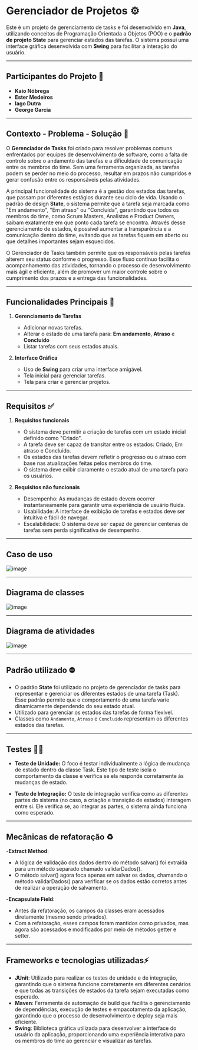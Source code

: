 # Gerenciador de Projetos ⚙️

Este é um projeto de gerenciamento de tasks e foi desenvolvido em **Java**, utilizando conceitos de Programação Orientada a Objetos (POO) e o **padrão de projeto State** para gerenciar estados das tarefas. O sistema possui uma interface gráfica desenvolvida com **Swing** para facilitar a interação do usuário.

---

## Participantes do Projeto 👤
- **Kaio Nóbrega**  
- **Ester Medeiros**  
- **Iago Dutra**  
- **George Garcia**  

---

## Contexto - Problema - Solução 🧩
O **Gerenciador de Tasks** foi criado para resolver problemas comuns enfrentados por equipes de desenvolvimento de software, como a falta de controle sobre o andamento das tarefas e a dificuldade de comunicação entre os membros do time. Sem uma ferramenta organizada, as tarefas podem se perder no meio do processo, resultar em prazos não cumpridos e gerar confusão entre os responsáveis pelas atividades.

A principal funcionalidade do sistema é a gestão dos estados das tarefas, que passam por diferentes estágios durante seu ciclo de vida. Usando o padrão de design **State**, o sistema permite que a tarefa seja marcada como "Em andamento", "Em atraso" ou "Concluída", garantindo que todos os membros do time, como Scrum Masters, Analistas e Product Owners, saibam exatamente em que ponto cada tarefa se encontra. Através desse gerenciamento de estados, é possível aumentar a transparência e a comunicação dentro do time, evitando que as tarefas fiquem em aberto ou que detalhes importantes sejam esquecidos.

O Gerenciador de Tasks também permite que os responsáveis pelas tarefas alterem seu status conforme o progresso. Esse fluxo contínuo facilita o acompanhamento das atividades, tornando o processo de desenvolvimento mais ágil e eficiente, além de promover um maior controle sobre o cumprimento dos prazos e a entrega das funcionalidades.

---

## Funcionalidades Principais 📜
1. **Gerenciamento de Tarefas**
   - Adicionar novas tarefas.
   - Alterar o estado de uma tarefa para: **Em andamento**, **Atraso** e **Concluído**
   - Listar tarefas com seus estados atuais.

2. **Interface Gráfica**
   - Uso de **Swing** para criar uma interface amigável.
   - Tela inicial para gerenciar tarefas.
   - Tela para criar e gerenciar projetos.

--- 

## Requisitos ✅
1. **Requisitos funcionais**
   - O sistema deve permitir a criação de tarefas com um estado inicial definido como "Criado".
   - A tarefa deve ser capaz de transitar entre os estados: Criado, Em atraso e Concluído.
   - Os estados das tarefas devem refletir o progresso ou o atraso com base nas atualizações feitas pelos membros do time.
   - O sistema deve exibir claramente o estado atual de uma tarefa para os usuários.
     
2. **Requisitos não funcionais**
   - Desempenho: As mudanças de estado devem ocorrer instantaneamente para garantir uma experiência de usuário fluida.
   - Usabilidade: A interface de exibição de tarefas e estados deve ser intuitiva e fácil de navegar.
   - Escalabilidade: O sistema deve ser capaz de gerenciar centenas de tarefas sem perda significativa de desempenho.
     
--- 
## Caso de uso 
![image](https://github.com/user-attachments/assets/653fb489-f85d-4387-98f3-ac0e4e4208ac)

---

## Diagrama de classes
![image](https://github.com/user-attachments/assets/9caa66ff-31d8-42c0-9bff-45c46176a08f) 

---

## Diagrama de atividades
![image](https://github.com/user-attachments/assets/95b0c8f7-00e5-4d0f-8797-8987b577048a)


---

## Padrão utilizado ⛔
   - O padrão **State** foi utilizado no projeto de gerenciador de tasks para representar e gerenciar os diferentes estados de uma tarefa (Task). Esse padrão permite que o comportamento de uma tarefa varie dinamicamente dependendo do seu estado atual.
   - Utilizado para gerenciar os estados das tarefas de forma flexível.
   - Classes como `Andamento`, `Atraso` e `Concluido` representam os diferentes estados das tarefas.

---

## Testes ✍🏻
   - **Teste de Unidade:** O foco é testar individualmente a lógica de mudança de estado dentro da classe Task. Este tipo de teste isola o comportamento da classe e verifica se ela responde corretamente às mudanças de estado.

   - **Teste de Integração:** O teste de integração verifica como as diferentes partes do sistema (no caso, a criação e transição de estados) interagem entre si. Ele verifica se, ao integrar as partes, o sistema ainda funciona como esperado.

---

## Mecânicas de refatoração ♻️
   -**Extract Method**:
   - A lógica de validação dos dados dentro do método salvar() foi extraída para um método separado chamado validarDados().
   - O método salvar() agora foca apenas em salvar os dados, chamando o método validarDados() para verificar se os dados estão corretos antes de realizar a operação de salvamento.

   -**Encapsulate Field**:
   - Antes da refatoração, os campos da classes eram acessados diretamente (mesmo sendo privados).
   - Com a refatoração, esses campos foram mantidos como privados, mas agora são acessados e modificados por meio de métodos getter e setter.

---
## Frameworks e tecnologias utilizadas⚡
   - **JUnit**: Utilizado para realizar os testes de unidade e de integração, garantindo que o sistema funcione corretamente em diferentes cenários e que todas as transições de estados da tarefa sejam executadas    como esperado.
   - **Maven**: Ferramenta de automação de build que facilita o gerenciamento de dependências, execução de testes e empacotamento da aplicação, garantindo que o processo de desenvolvimento e deploy seja mais        eficiente.
   - **Swing**: Biblioteca gráfica utilizada para desenvolver a interface do usuário da aplicação, proporcionando uma experiência interativa para os membros do time ao gerenciar e visualizar as tarefas.





